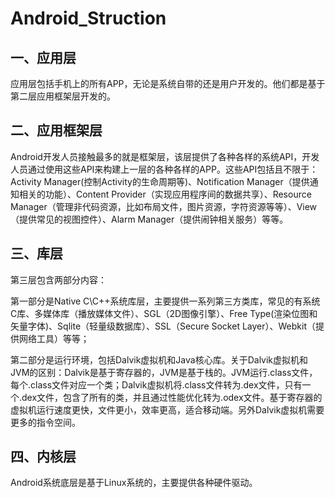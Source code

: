 # Android_Struction

## 一、应用层

应用层包括手机上的所有APP，无论是系统自带的还是用户开发的。他们都是基于第二层应用框架层开发的。

## 二、应用框架层

Android开发人员接触最多的就是框架层，该层提供了各种各样的系统API，开发人员通过使用这些API来构建上一层的各种各样的APP。这些API包括且不限于：Activity Manager(控制Activity的生命周期等)、Notification Manager（提供通知相关的功能）、Content Provider（实现应用程序间的数据共享）、Resource Manager（管理非代码资源，比如布局文件，图片资源，字符资源等等）、View（提供常见的视图控件）、Alarm Manager（提供闹钟相关服务）等等。

## 三、库层

第三层包含两部分内容：

第一部分是Native C\C++系统库层，主要提供一系列第三方类库，常见的有系统C库、多媒体库（播放媒体文件）、SGL（2D图像引擎）、Free Type(渲染位图和矢量字体)、Sqlite（轻量级数据库）、SSL（Secure Socket Layer）、Webkit（提供网络工具）等等；

第二部分是运行环境，包括Dalvik虚拟机和Java核心库。关于Dalvik虚拟机和JVM的区别：Dalvik是基于寄存器的，JVM是基于栈的。JVM运行.class文件，每个.class文件对应一个类；Dalvik虚拟机将.class文件转为.dex文件，只有一个.dex文件，包含了所有的类，并且通过性能优化转为.odex文件。基于寄存器的虚拟机运行速度更快，文件更小，效率更高，适合移动端。另外Dalvik虚拟机需要更多的指令空间。

## 四、内核层

Android系统底层是基于Linux系统的，主要提供各种硬件驱动。
